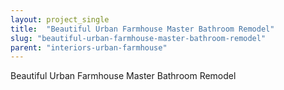 ```yaml
---
layout: project_single
title:  "Beautiful Urban Farmhouse Master Bathroom Remodel"
slug: "beautiful-urban-farmhouse-master-bathroom-remodel"
parent: "interiors-urban-farmhouse"
---
```

Beautiful Urban Farmhouse Master Bathroom Remodel